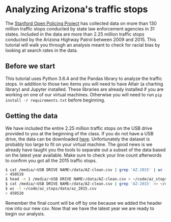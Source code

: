 # Analyzing Arizona's traffic stops

The [Stanford Open Policing Project](https://openpolicing.stanford.edu/) has collected data on more than 130 million traffic stops conducted by state law enforcement agencies in 31 states. Included in the data are more than 2.25 million traffic stops conducted by the Arizona Highway Patrol between 2009 and 2015. This tutorial will walk you through an analysis meant to check for racial bias by looking at search rates in the data.

## Before we start

This tutorial uses Python 3.6.4 and the Pandas library to analyze the traffic stops. In addition to those two items you will need to have Altair (a charting library) and Jupyter installed. These libraries are already installed if you are working on one of our virtual machines. Otherwise you will need to run `pip install -r requirements.txt` before beginning.

## Getting the data

We have included the entire 2.25 million traffic stops on the USB drive provided to you at the beginning of the class. If you do not have a USB drive, the data can be downloaded [here](https://stacks.stanford.edu/file/druid:py883nd2578/AZ-clean.csv.gz). Unfortunately the dataset is probably too large to fit on your virtual machine. The good news is we already have taught you the tools to separate out a subset of the data based on the latest year available. Make sure to check your line count afterwords to confirm you got all the 2015 traffic stops.

```bash
$ cat /media/<USB DRIVE NAME>/data/AZ-clean.csv | grep 'AZ-2015' | wc -l
> 450519
$ head -n 1 /media/<USB DRIVE NAME>/data/AZ-clean.csv > ~/code/az_stops/data/az_2015.csv
$ cat /media/<USB DRIVE NAME>/data/AZ-clean.csv | grep 'AZ-2015' >> ~/code/az_stops/data/az_2015.csv
$ wc -l ~/code/az_stops/data/az_2015.csv
> 450520
```

Remember the final count will be off by one because we added the header row into our new csv. Now that we have the latest year we are ready to begin our analysis.
